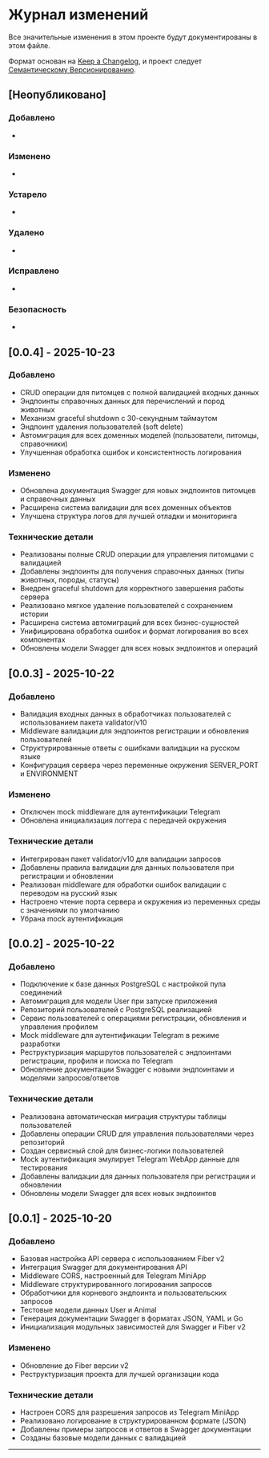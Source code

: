 # Журнал изменений

Все значительные изменения в этом проекте будут документированы в этом файле.

Формат основан на [Keep a Changelog](https://keepachangelog.com/ru/1.1.0/),
и проект следует [Семантическому Версионированию](https://semver.org/lang/ru/).

## [Неопубликовано]

### Добавлено
-

### Изменено
-

### Устарело
-

### Удалено
-

### Исправлено
-

### Безопасность
-

## [0.0.4] - 2025-10-23

### Добавлено
- CRUD операции для питомцев с полной валидацией входных данных
- Эндпоинты справочных данных для перечислений и пород животных
- Механизм graceful shutdown с 30-секундным таймаутом
- Эндпоинт удаления пользователей (soft delete)
- Автомиграция для всех доменных моделей (пользователи, питомцы, справочники)
- Улучшенная обработка ошибок и консистентность логирования

### Изменено
- Обновлена документация Swagger для новых эндпоинтов питомцев и справочных данных
- Расширена система валидации для всех доменных объектов
- Улучшена структура логов для лучшей отладки и мониторинга

### Технические детали
- Реализованы полные CRUD операции для управления питомцами с валидацией
- Добавлены эндпоинты для получения справочных данных (типы животных, породы, статусы)
- Внедрен graceful shutdown для корректного завершения работы сервера
- Реализовано мягкое удаление пользователей с сохранением истории
- Расширена система автомиграций для всех бизнес-сущностей
- Унифицирована обработка ошибок и формат логирования во всех компонентах
- Обновлены модели Swagger для всех новых эндпоинтов и операций

## [0.0.3] - 2025-10-22

### Добавлено
- Валидация входных данных в обработчиках пользователей с использованием пакета validator/v10
- Middleware валидации для эндпоинтов регистрации и обновления пользователей
- Структурированные ответы с ошибками валидации на русском языке
- Конфигурация сервера через переменные окружения SERVER_PORT и ENVIRONMENT

### Изменено
- Отключен mock middleware для аутентификации Telegram
- Обновлена инициализация логгера с передачей окружения

### Технические детали
- Интегрирован пакет validator/v10 для валидации запросов
- Добавлены правила валидации для данных пользователя при регистрации и обновлении
- Реализован middleware для обработки ошибок валидации с переводом на русский язык
- Настроено чтение порта сервера и окружения из переменных среды с значениями по умолчанию
- Убрана mock аутентификация

## [0.0.2] - 2025-10-22

### Добавлено
- Подключение к базе данных PostgreSQL с настройкой пула соединений
- Автомиграция для модели User при запуске приложения
- Репозиторий пользователей с PostgreSQL реализацией
- Сервис пользователей с операциями регистрации, обновления и управления профилем
- Mock middleware для аутентификации Telegram в режиме разработки
- Реструктуризация маршрутов пользователей с эндпоинтами регистрации, профиля и поиска по Telegram
- Обновление документации Swagger с новыми эндпоинтами и моделями запросов/ответов

### Технические детали
- Реализована автоматическая миграция структуры таблицы пользователей
- Добавлены операции CRUD для управления пользователями через репозиторий
- Создан сервисный слой для бизнес-логики пользователей
- Mock аутентификация эмулирует Telegram WebApp данные для тестирования
- Добавлены валидации для данных пользователя при регистрации и обновлении
- Обновлены модели Swagger для всех новых эндпоинтов



## [0.0.1] - 2025-10-20

### Добавлено
- Базовая настройка API сервера с использованием Fiber v2
- Интеграция Swagger для документирования API
- Middleware CORS, настроенный для Telegram MiniApp
- Middleware структурированного логирования запросов
- Обработчики для корневого эндпоинта и пользовательских запросов
- Тестовые модели данных User и Animal
- Генерация документации Swagger в форматах JSON, YAML и Go
- Инициализация модульных зависимостей для Swagger и Fiber v2

### Изменено
- Обновление до Fiber версии v2
- Реструктуризация проекта для лучшей организации кода

### Технические детали
- Настроен CORS для разрешения запросов из Telegram MiniApp
- Реализовано логирование в структурированном формате (JSON)
- Добавлены примеры запросов и ответов в Swagger документации
- Созданы базовые модели данных с валидацией

---
